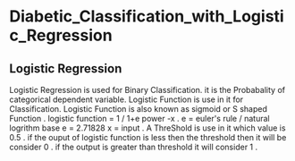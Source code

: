 # Diabetic_Classification_with_Logistic_Regression

## Logistic Regression


   Logistic Regression is used for Binary Classification.
   it is the Probabality of categorical dependent variable.
   Logistic Function is use in it for Classification. 
   Logistic Function is also known as sigmoid or S shaped Function .
   logistic function = 1 / 1+e power -x .
   e = euler's rule / natural logrithm  base 
   e = 2.71828 
   x = input .
   A ThreShold is use in it which value is 0.5 .
   if the ouput of logistic function is less then the threshold then it will be consider 0 .
   if the output is greater than threshold it will consider 1 .
   
